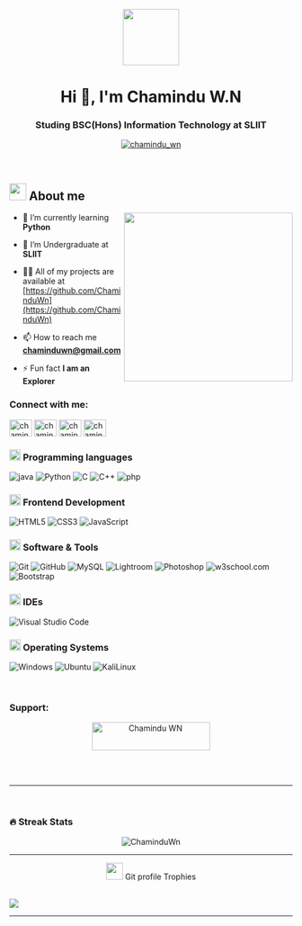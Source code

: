 <p align="center">
<picture> <img align="center" src="https://raw.githubusercontent.com/Tarikul-Islam-Anik/Animated-Fluent-Emojis/master/Emojis/Smilies/Alien.png" width = 100px></picture>
</p>

<h1 align="center">Hi 👋, I'm Chamindu W.N </h1>
<h3 align="center">Studing BSC(Hons) Information Technology at SLIIT</h3>

<p align="center"> <a href="https://twitter.com/chamindu_wn" target="blank"><img src="https://img.shields.io/twitter/follow/chamindu_wn?logo=twitter&style=for-the-badge" alt="chamindu_wn" /></a> </p>
<br>

## <picture><img src = "https://github.com/7oSkaaa/7oSkaaa/blob/main/Images/about_me.gif?raw=true" width = 30px></picture> About me
<picture> <img align="right" src="https://user-images.githubusercontent.com/74038190/229223263-cf2e4b07-2615-4f87-9c38-e37600f8381a.gif" width = 300px></picture>

- 🌱 I’m currently learning **Python**

- 🤝 I’m Undergraduate at **SLIIT**

- 👨‍💻 All of my projects are available at [https://github.com/ChaminduWn](https://github.com/ChaminduWn)

- 📫 How to reach me **chaminduwn@gmail.com**

- ⚡ Fun fact **I am an Explorer**

<h3 align="left">Connect with me:</h3>
<p align="left">
<a href="https://twitter.com/chamindu_wn" target="blank"><img align="center" src="https://raw.githubusercontent.com/rahuldkjain/github-profile-readme-generator/master/src/images/icons/Social/twitter.svg" alt="chamindu_wn" height="30" width="40" /></a>
<a href="[https://linkedin.com/in/Chamindu WN](https://www.linkedin.com/in/chamindu-wn-074815282?utm_source=share&utm_campaign=share_via&utm_content=profile&utm_medium=android_app)" target="blank"><img align="center" src="https://raw.githubusercontent.com/rahuldkjain/github-profile-readme-generator/master/src/images/icons/Social/linked-in-alt.svg" alt="chamindu wn" height="30" width="40" /></a>
<a href="https://fb.com/chamindu wn" target="blank"><img align="center" src="https://raw.githubusercontent.com/rahuldkjain/github-profile-readme-generator/master/src/images/icons/Social/facebook.svg" alt="chamindu wn" height="30" width="40" /></a>
<a href="https://instagram.com/chamindu_wn" target="blank"><img align="center" src="https://raw.githubusercontent.com/rahuldkjain/github-profile-readme-generator/master/src/images/icons/Social/instagram.svg" alt="chamindu_wn" height="30" width="40" /></a>
</p>



### <picture> <img src = "https://github.com/7oSkaaa/7oSkaaa/blob/main/Images/Programming_Languages.gif?raw=true" width = 20px>  </picture> Programming languages

![java](https://img.shields.io/badge/java-3c7fb8?style=for-the-badge&logo=java&logoColor=white)
![Python](https://img.shields.io/badge/Python-3776AB?style=for-the-badge&logo=Python&logoColor=white)
![C](https://img.shields.io/badge/C-A8B9CC?style=for-the-badge&logo=C&logoColor=white)
![C++](https://img.shields.io/badge/C%2B%2B-00599C?style=for-the-badge&logo=c%2B%2B&logoColor=white)
![php](https://img.shields.io/badge/php-2f6492?style=for-the-badge&logo=php&logoColor=white)

### <picture> <img src = "https://github.com/7oSkaaa/7oSkaaa/blob/main/Images/Front_End.gif?raw=true" width = 20px>  </picture> Frontend Development

![HTML5](https://img.shields.io/badge/HTML-E34F26?style=for-the-badge&logo=HTML5&logoColor=white)
![CSS3](https://img.shields.io/badge/CSS-1572B6?style=for-the-badge&logo=CSS3&logoColor=white)
![JavaScript](https://img.shields.io/badge/JavaScript-F7DF1E?style=for-the-badge&logo=JavaScript&logoColor=white)

### <picture> <img src = "https://github.com/7oSkaaa/7oSkaaa/blob/main/Images/Software_Tools.gif?raw=true" width = 20px>  </picture> Software & Tools

![Git](https://img.shields.io/badge/Git-F05032?style=for-the-badge&logo=Git&logoColor=white)
![GitHub](https://img.shields.io/badge/GitHub-181717?style=for-the-badge&logo=GitHub&logoColor=white)
![MySQL](https://img.shields.io/badge/MySQL-4479A1?style=for-the-badge&logo=MySQL&logoColor=white)
![Lightroom](https://img.shields.io/badge/Adobe%20Lightroom-31A8FF?style=for-the-badge&logo=Adobe%20Lightroom&logoColor=white)
![Photoshop](https://aleen42.github.io/badges/src/photoshop.svg?style=for-the-badge)
![w3school.com](https://img.shields.io/badge/w3school.com-37ab6c?style=for-the-badge&logo=w3school.com&logoColor=green)
![Bootstrap](https://img.shields.io/badge/Bootstrap-563D7C?style=for-the-badge&logo=bootstrap&logoColor=white)


### <picture> <img src = "https://github.com/7oSkaaa/7oSkaaa/blob/main/Images/IDEs.gif?raw=true" width = 20px>  </picture> IDEs

![Visual Studio Code](https://img.shields.io/badge/Visual_Studio_Code-007ACC?style=for-the-badge&logo=Visual-Studio-Code&logoColor=white)

### <picture> <img src = "https://github.com/7oSkaaa/7oSkaaa/blob/main/Images/OS.gif?raw=true" width = 20px>  </picture> Operating Systems

![Windows](https://img.shields.io/badge/Windows-0078D6?style=for-the-badge&logo=Windows&logoColor=white)
![Ubuntu](https://img.shields.io/badge/Ubuntu-E95420?style=for-the-badge&logo=Ubuntu&logoColor=white)
![KaliLinux](https://img.shields.io/badge/Kali-557C94?style=for-the-badge&logo=KaliLinux&logoColor=white)

<br>

<h3 align="left">Support:</h3>
<p align="center"><a href="https://www.buymeacoffee.com/Chamindu WN"> <img align="center" src="https://cdn.buymeacoffee.com/buttons/v2/default-yellow.png" height="50" width="210" alt="Chamindu WN" /></a></p><br><br> 


----
<br>



### 🔥 Streak Stats
<p align="center"><img src="https://github-readme-streak-stats.herokuapp.com/?user=ChaminduWn&theme=algolia" alt="ChaminduWn"  /></p>



<hr>

<p align="center"><img src="https://media.giphy.com/media/QaMcXSekUWx7aogAUr/giphy.gif" width="30" />&nbsp;Git profile Trophies</p><br>
<img src="https://github-profile-trophy.vercel.app/?username=ChaminduWn&theme=juicyfresh&no-bg=true" />


-----
